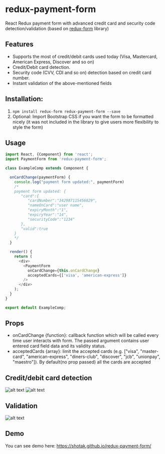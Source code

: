 # redux-payment-form

React Redux payment form with advanced credit card and security code detection/validation (based on [redux-form](http://redux-form.com) library)

## Features
 * Supports the most of credit/debit cards used today (Visa, Mastercard, American Express, Discover and so on)
 * Credit/Debit card detection.
 * Security code (CVV, CDI and so on) detection based on credit card number.
 * Instant validation of the above-mentioned fields
 
## Installation:
1. ```npm install redux-form redux-payment-form --save```
2. Optional: Import Bootstrap CSS if you want the form to be formatted nicely (it was not included in the library to give users more flexibility to style the form)

## Usage

```javascript
import React, {Component} from 'react';
import PaymentForm from 'redux-payment-form';

class ExampleComp extends Component {

  onCardChange(paymentForm) {
    console.log("payment form updated:", paymentForm)
    /*
    payment form updated: {
       "card":{  
          "cardNumber":"342987115456829",
          "nameOnCard":"user name",
          "expiryMonth":"1",
          "expiryYear":"14",
          "securityCode":"1234"
       },
       "valid":true
    }
    */
  }

  render() {
    return (
      <div>
        <PaymentForm
          onCardChange={this.onCardChange}
          acceptedCards={['visa', 'american-express']}
        />
      </div>
    );
  }
}

export default ExampleComp;

```

## Props
* onCardChange {function}: callback function which will be called every time user interacts with form. The passed argument contains user entered card field data and its validity status.
* acceptedCards {array}: limit the accepted cards (e.g. ["visa", "master-card", "american-express", "diners-club", "discover", "jcb", "unionpay", "maestro"]). By default(no prop passed) all the cards are accepted

## Credit/debit card detection
![alt text](http://res.cloudinary.com/shota-karkashadze/image/upload/c_scale,w_500/v1506182406/visa.png)
![alt text](http://res.cloudinary.com/shota-karkashadze/image/upload/c_scale,w_500/v1506182406/AMEX.png)

## Validation
![alt text](http://res.cloudinary.com/shota-karkashadze/image/upload/c_scale,w_500/v1506182788/Screen_Shot_2017-09-23_at_8.06.01_PM_rvvbsv.png)

## Demo
You can see demo here: https://shotak.github.io/redux-payment-form/